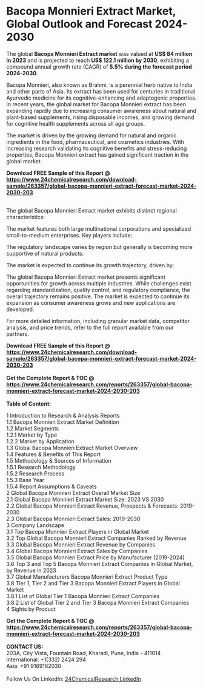 <h1>Bacopa Monnieri Extract Market, Global Outlook and Forecast 2024-2030</h1><p>The global <strong>Bacopa Monnieri Extract market</strong> was valued at <strong>US$ 84 million in 2023</strong> and is projected to reach <strong>US$ 122.1 million by 2030</strong>, exhibiting a compound annual growth rate (CAGR) of <strong>5.5% during the forecast period 2024-2030</strong>.</p><p>Bacopa Monnieri, also known as Brahmi, is a perennial herb native to India and other parts of Asia. Its extract has been used for centuries in traditional Ayurvedic medicine for its cognitive-enhancing and adaptogenic properties. In recent years, the global market for Bacopa Monnieri extract has been expanding rapidly due to increasing consumer awareness about natural and plant-based supplements, rising disposable incomes, and growing demand for cognitive health supplements across all age groups.</p><p>The market is driven by the growing demand for natural and organic ingredients in the food, pharmaceutical, and cosmetics industries. With increasing research validating its cognitive benefits and stress-reducing properties, Bacopa Monnieri extract has gained significant traction in the global market.</p><div><b>Download FREE Sample of this Report @ 
            <a href="https://www.24chemicalresearch.com/download-sample/263357/global-bacopa-monnieri-extract-forecast-market-2024-2030-203">
            https://www.24chemicalresearch.com/download-sample/263357/global-bacopa-monnieri-extract-forecast-market-2024-2030-203</a></b></div><br><p>The global Bacopa Monnieri Extract market exhibits distinct regional characteristics:</p><p>The market features both large multinational corporations and specialized small-to-medium enterprises. Key players include:</p><p>The regulatory landscape varies by region but generally is becoming more supportive of natural products:</p><p>The market is expected to continue its growth trajectory, driven by:</p><p>The global Bacopa Monnieri Extract market presents significant opportunities for growth across multiple industries. While challenges exist regarding standardization, quality control, and regulatory compliance, the overall trajectory remains positive. The market is expected to continue its expansion as consumer awareness grows and new applications are developed.</p><p>For more detailed information, including granular market data, competitor analysis, and price trends, refer to the full report available from our partners.</p><div><b>Download FREE Sample of this Report @ 
            <a href="https://www.24chemicalresearch.com/download-sample/263357/global-bacopa-monnieri-extract-forecast-market-2024-2030-203">
            https://www.24chemicalresearch.com/download-sample/263357/global-bacopa-monnieri-extract-forecast-market-2024-2030-203</a></b></div><br><div><b>Get the Complete Report & TOC @ 
            <a href="https://www.24chemicalresearch.com/reports/263357/global-bacopa-monnieri-extract-forecast-market-2024-2030-203">
            https://www.24chemicalresearch.com/reports/263357/global-bacopa-monnieri-extract-forecast-market-2024-2030-203</a></b></div><br>
            <b>Table of Content:</b><p>1 Introduction to Research & Analysis Reports<br />
    1.1 Bacopa Monnieri Extract Market Definition<br />
    1.2 Market Segments<br />
        1.2.1 Market by Type<br />
        1.2.2 Market by Application<br />
    1.3 Global Bacopa Monnieri Extract Market Overview<br />
    1.4 Features & Benefits of This Report<br />
    1.5 Methodology & Sources of Information<br />
        1.5.1 Research Methodology<br />
        1.5.2 Research Process<br />
        1.5.3 Base Year<br />
        1.5.4 Report Assumptions & Caveats<br />
2 Global Bacopa Monnieri Extract Overall Market Size<br />
    2.1 Global Bacopa Monnieri Extract Market Size: 2023 VS 2030<br />
    2.2 Global Bacopa Monnieri Extract Revenue, Prospects & Forecasts: 2019-2030<br />
    2.3 Global Bacopa Monnieri Extract Sales: 2019-2030<br />
3 Company Landscape<br />
    3.1 Top Bacopa Monnieri Extract Players in Global Market<br />
    3.2 Top Global Bacopa Monnieri Extract Companies Ranked by Revenue<br />
    3.3 Global Bacopa Monnieri Extract Revenue by Companies<br />
    3.4 Global Bacopa Monnieri Extract Sales by Companies<br />
    3.5 Global Bacopa Monnieri Extract Price by Manufacturer (2019-2024)<br />
    3.6 Top 3 and Top 5 Bacopa Monnieri Extract Companies in Global Market, by Revenue in 2023<br />
    3.7 Global Manufacturers Bacopa Monnieri Extract Product Type<br />
    3.8 Tier 1, Tier 2 and Tier 3 Bacopa Monnieri Extract Players in Global Market<br />
        3.8.1 List of Global Tier 1 Bacopa Monnieri Extract Companies<br />
        3.8.2 List of Global Tier 2 and Tier 3 Bacopa Monnieri Extract Companies<br />
4 Sights by Product</p><div><b>Get the Complete Report & TOC @ 
            <a href="https://www.24chemicalresearch.com/reports/263357/global-bacopa-monnieri-extract-forecast-market-2024-2030-203">
            https://www.24chemicalresearch.com/reports/263357/global-bacopa-monnieri-extract-forecast-market-2024-2030-203</a></b></div><br><b>CONTACT US:</b><br>
            203A, City Vista, Fountain Road, Kharadi, Pune, India - 411014<br>
            International: +1(332) 2424 294<br>
            Asia: +91 9169162030 <br><br>
            Follow Us On LinkedIn: <a href="https://www.linkedin.com/company/24chemicalresearch/">24ChemicalResearch LinkedIn</a>
